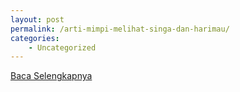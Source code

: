 ```yaml
---
layout: post
permalink: /arti-mimpi-melihat-singa-dan-harimau/
categories:
    - Uncategorized
---
```


[Baca Selengkapnya](/08)